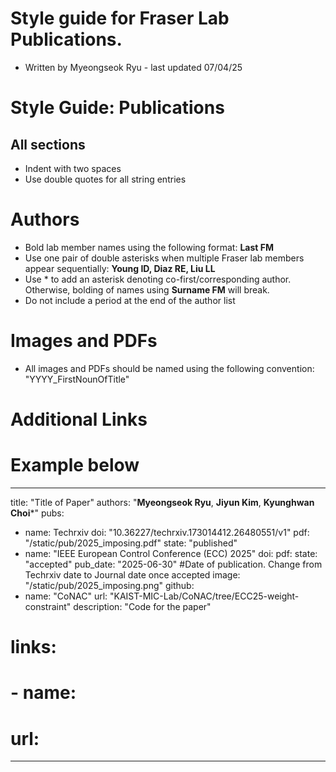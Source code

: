 # Style guide for Fraser Lab Publications.
- Written by Myeongseok Ryu - last updated 07/04/25

# Style Guide: Publications
## All sections
  - Indent with two spaces
  - Use double quotes for all string entries

# Authors
- Bold lab member names using the following format: **Last FM**
- Use one pair of double asterisks when multiple Fraser lab members appear sequentially: **Young ID, Diaz RE, Liu LL**
- Use &#42; to add an asterisk denoting co-first/corresponding author. Otherwise, bolding of names using **Surname FM** will break.
- Do not include a period at the end of the author list

# Images and PDFs
- All images and PDFs should be named using the following convention: "YYYY_FirstNounOfTitle"

# Additional Links

# Example below
---
title: "Title of Paper"
authors: "**Myeongseok Ryu**, **Jiyun Kim**, **Kyunghwan Choi**&#42;"
pubs: 
  - name: Techrxiv
    doi: "10.36227/techrxiv.173014412.26480551/v1"
    pdf: "/static/pub/2025_imposing.pdf"
    state: "published"
  - name: "IEEE European Control Conference (ECC) 2025"
    doi: 
    pdf: 
    state: "accepted"
pub_date: "2025-06-30" #Date of publication. Change from Techrxiv date to Journal date once accepted
image: "/static/pub/2025_imposing.png"
github: 
  - name: "CoNAC"
    url: "KAIST-MIC-Lab/CoNAC/tree/ECC25-weight-constraint"
    description: "Code for the paper"
# links:
#   - name: 
#     url: 
---